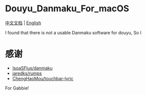 # Douyu_Danmaku_For_macOS
[中文文档](READMES/README_zh_CN.md)  |  [English](README.md)  

I found that there is not a usable Danmaku software for douyu, So I 

# 感谢
- [IsoaSFlus/danmaku](https://github.com/IsoaSFlus/danmaku)
- [jaredks/rumps](https://github.com/jaredks/rumps)
- [ChengHaoMou/touchbar-lyric](https://github.com/ChenghaoMou/touchbar-lyric)
  
For Gabbie!